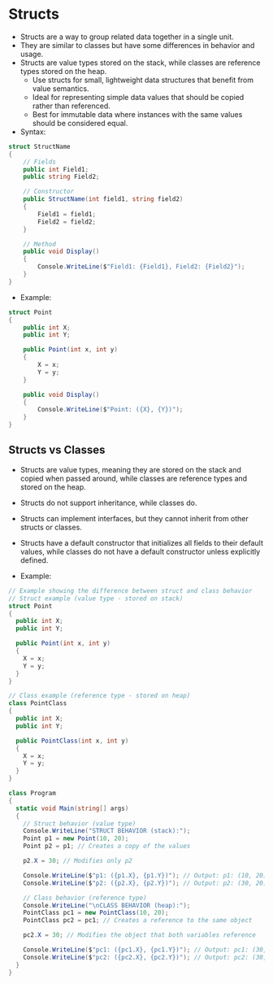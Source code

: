 # Structs

- Structs are a way to group related data together in a single unit.
- They are similar to classes but have some differences in behavior and usage.
- Structs are value types stored on the stack, while classes are reference types stored on the heap.
  - Use structs for small, lightweight data structures that benefit from value semantics.
  - Ideal for representing simple data values that should be copied rather than referenced.
  - Best for immutable data where instances with the same values should be considered equal.
- Syntax:

```csharp
struct StructName
{
    // Fields
    public int Field1;
    public string Field2;

    // Constructor
    public StructName(int field1, string field2)
    {
        Field1 = field1;
        Field2 = field2;
    }

    // Method
    public void Display()
    {
        Console.WriteLine($"Field1: {Field1}, Field2: {Field2}");
    }
}
```

- Example:

```csharp
struct Point
{
    public int X;
    public int Y;

    public Point(int x, int y)
    {
        X = x;
        Y = y;
    }

    public void Display()
    {
        Console.WriteLine($"Point: ({X}, {Y})");
    }
}
```

## Structs vs Classes

- Structs are value types, meaning they are stored on the stack and copied when passed around, while classes are reference types and stored on the heap.
- Structs do not support inheritance, while classes do.
- Structs can implement interfaces, but they cannot inherit from other structs or classes.
- Structs have a default constructor that initializes all fields to their default values, while classes do not have a default constructor unless explicitly defined.

- Example:

```csharp
// Example showing the difference between struct and class behavior
// Struct example (value type - stored on stack)
struct Point
{
  public int X;
  public int Y;

  public Point(int x, int y)
  {
    X = x;
    Y = y;
  }
}

// Class example (reference type - stored on heap)
class PointClass
{
  public int X;
  public int Y;

  public PointClass(int x, int y)
  {
    X = x;
    Y = y;
  }
}

class Program
{
  static void Main(string[] args)
  {
    // Struct behavior (value type)
    Console.WriteLine("STRUCT BEHAVIOR (stack):");
    Point p1 = new Point(10, 20);
    Point p2 = p1; // Creates a copy of the values

    p2.X = 30; // Modifies only p2

    Console.WriteLine($"p1: ({p1.X}, {p1.Y})"); // Output: p1: (10, 20)
    Console.WriteLine($"p2: ({p2.X}, {p2.Y})"); // Output: p2: (30, 20)

    // Class behavior (reference type)
    Console.WriteLine("\nCLASS BEHAVIOR (heap):");
    PointClass pc1 = new PointClass(10, 20);
    PointClass pc2 = pc1; // Creates a reference to the same object

    pc2.X = 30; // Modifies the object that both variables reference

    Console.WriteLine($"pc1: ({pc1.X}, {pc1.Y})"); // Output: pc1: (30, 20)
    Console.WriteLine($"pc2: ({pc2.X}, {pc2.Y})"); // Output: pc2: (30, 20)
  }
}
```
